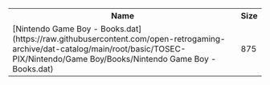 <table>
<tr><th>Name</th><th>Size</th></tr>
<tr><td>
[Nintendo Game Boy - Books.dat](https://raw.githubusercontent.com/open-retrogaming-archive/dat-catalog/main/root/basic/TOSEC-PIX/Nintendo/Game Boy/Books/Nintendo Game Boy - Books.dat)
</td><td>875</td></tr>
</table>
